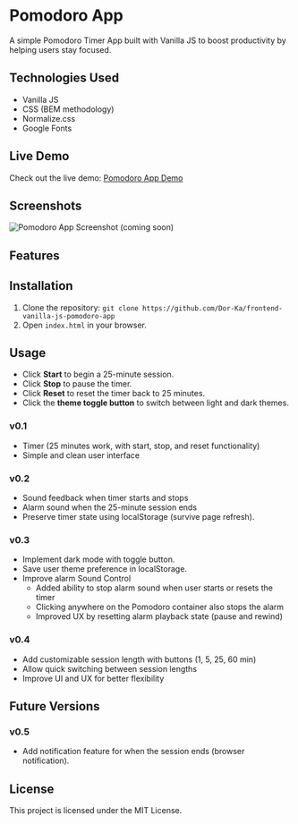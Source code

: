 # Pomodoro App

A simple Pomodoro Timer App built with Vanilla JS to boost productivity by helping users stay focused.

## Technologies Used
- Vanilla JS
- CSS (BEM methodology)
- Normalize.css
- Google Fonts

## Live Demo
Check out the live demo: [Pomodoro App Demo](https://dor-ka.github.io/frontend-vanilla-js-pomodoro-app/)

## Screenshots
![Pomodoro App Screenshot](path_to_screenshot.jpg) (coming soon)

## Features
## Installation
1. Clone the repository: `git clone https://github.com/Dor-Ka/frontend-vanilla-js-pomodoro-app`
2. Open `index.html` in your browser.

## Usage
- Click **Start** to begin a 25-minute session.
- Click **Stop** to pause the timer.
- Click **Reset** to reset the timer back to 25 minutes.
- Click the **theme toggle button** to switch between light and dark themes.

### v0.1
- Timer (25 minutes work, with start, stop, and reset functionality)
- Simple and clean user interface

### v0.2
- Sound feedback when timer starts and stops
- Alarm sound when the 25-minute session ends
- Preserve timer state using localStorage (survive page refresh).

### v0.3
- Implement dark mode with toggle button.
- Save user theme preference in localStorage.
- Improve alarm Sound Control
  - Added ability to stop alarm sound when user starts or resets the timer
  - Clicking anywhere on the Pomodoro container also stops the alarm
  - Improved UX by resetting alarm playback state (pause and rewind)

### v0.4
- Add customizable session length with buttons (1, 5, 25, 60 min)
- Allow quick switching between session lengths
- Improve UI and UX for better flexibility

## Future Versions
### v0.5
- Add notification feature for when the session ends (browser notification).

## License
This project is licensed under the MIT License.
